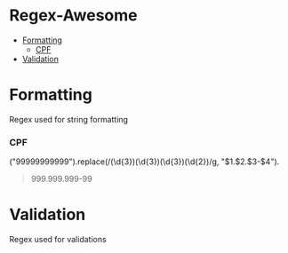 # Regex-Awesome

* [Formatting](#formatting)
  * [CPF](#cpf)
* [Validation](#validation) 
 

# Formatting
Regex used for string formatting

### CPF
  ("99999999999").replace(/(\d{3})(\d{3})(\d{3})(\d{2})/g, "\$1.\$2.\$3\-\$4").
  > 999.999.999-99

# Validation
Regex used for validations
